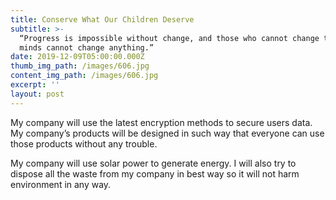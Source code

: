```yaml
---
title: Conserve What Our Children Deserve
subtitle: >-
  “Progress is impossible without change, and those who cannot change their
  minds cannot change anything.” 
date: 2019-12-09T05:00:00.000Z
thumb_img_path: /images/606.jpg
content_img_path: /images/606.jpg
excerpt: ''
layout: post
---
```

My company will use the latest encryption methods to secure users data. My company’s products will be designed in such way that everyone can use those products without any trouble.



My company will use solar power to generate energy. I will also try to dispose all the waste from my company in best way so it will not harm environment in any way.
